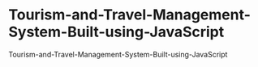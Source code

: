 # Tourism-and-Travel-Management-System-Built-using-JavaScript
Tourism-and-Travel-Management-System-Built-using-JavaScript
